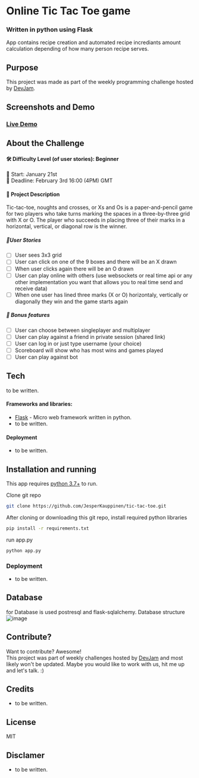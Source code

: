 # Online Tic Tac Toe game
### Written in python using Flask
App contains recipe creation and automated recipe incrediants amount calculation depending of how many person recipe serves.


## Purpose
This project was made as part of the weekly programming challenge hosted by [DevJam].

## Screenshots and Demo
### [Live Demo](example.com)



## About the Challenge
#### 🛠 Difficulty Level (of user stories): Beginner 
📅 Start: January 21st<br>
📅 Deadline: February 3rd 16:00 (4PM) GMT

#### 📝 Project Description
Tic-tac-toe, noughts and crosses, or Xs and Os is a paper-and-pencil game for two players who take turns marking the spaces in a three-by-three grid with X or O. The player who succeeds in placing three of their marks in a horizontal, vertical, or diagonal row is the winner.
##### 📑User Stories
- [ ] User sees 3x3 grid
- [ ] User can click on one of the 9 boxes and there will be an X drawn
- [ ] When user clicks again there will be an O drawn
- [ ] User can play online with others (use websockets or real time api or any other implementation you want that allows you to real time send and receive data)
- [ ] When one user has lined three marks (X or O) horizontaly, vertically or diagonally they win and the game starts again
##### 🌟 Bonus features

- [ ] User can choose between singleplayer and multiplayer
- [ ] User can play against a friend in private session (shared link)
- [ ] User can log in or just type username (your choice)
- [ ] Scoreboard will show who has most wins and games played
- [ ] User can play against bot

## Tech
to be written.

#### Frameworks and libraries:

- [Flask] - Micro web framework written in python.
- to be written.
#### Deployment
- to be written.



## Installation and running

This app requires [python 3.7+](https://www.python.org/downloads/) to run.

Clone git repo
```sh
git clone https://github.com/JesperKauppinen/tic-tac-toe.git
```

After cloning or downloading this git repo, install required python libraries

```sh
pip install -r requirements.txt
```

run app.py
```sh
python app.py
```
### Deployment
- to be written.

## Database
for Database is used postresql and flask-sqlalchemy.
Database structure
![image](https://user-images.githubusercontent.com/76889226/148434091-1ed42aa8-95e4-46de-b509-74d62432c050.png)


## Contribute?
Want to contribute? Awesome!  
This project was part of weekly challenges hosted by [DevJam] and most likely won't be updated.
Maybe you would like to work with us, hit me up and let's talk. :)

## Credits
- to be written.

## License
MIT

## Disclamer
- to be written.


   [Flask]: <https://flask.palletsprojects.com/en/2.0.x/>
   [Flask-login]: <https://flask-login.readthedocs.io/en/latest/>
   [DevJam]: <https://discord.gg/nZBxGEudY6>
   [emojipedia]: <https://emojipedia.org/artist-palette/>
   [icons8]: <https://icons8.com/>
   [sharingbuttons]: <https://sharingbuttons.io/>
   [Handdrawn]: <https://fxaeberhard.github.io/handdrawn.css/>
   [imgbb]: <https://imgbb.com/upload>
   [Heroku]: <https://www.heroku.com>
